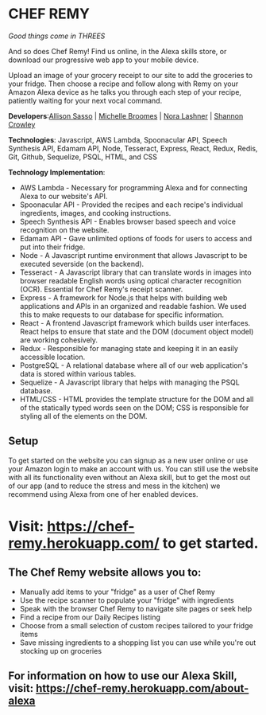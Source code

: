 # CHEF REMY

_Good things come in THREES_

And so does Chef Remy! Find us online, in the Alexa skills store, or download our progressive web app to your mobile device.

Upload an image of your grocery receipt to our site to add the groceries to your fridge. Then choose a recipe and follow along with Remy on your Amazon Alexa device as he talks you through each step of your recipe, patiently waiting for your next vocal command.

**Developers**:[Allison Sasso](https://github.com/AlliQS) | [Michelle Broomes](https://github.com/mbroomes22) | [Nora Lashner](https://github.com/nlashner) | [Shannon Crowley](https://github.com/scrowley016)

**Technologies**: Javascript, AWS Lambda, Spoonacular API, Speech Synthesis API, Edamam API, Node, Tesseract, Express, React, Redux, Redis, Git, Github, Sequelize, PSQL, HTML, and CSS

**Technology Implementation**:

* AWS Lambda - Necessary for programming Alexa and for connecting Alexa to our website's API.
* Spoonacular API - Provided the recipes and each recipe's individual ingredients, images, and cooking instructions.
* Speech Synthesis API - Enables browser based speech and voice recognition on the website.
* Edamam API - Gave unlimited options of foods for users to access and put into their fridge.
* Node - A Javascript runtime environment that allows Javascript to be executed severside (on the backend).
* Tesseract - A Javascript library that can translate words in images into browser readable English words using optical character recognition (OCR). Essential for Chef Remy's receipt scanner.
* Express - A framework for Node.js that helps with building web applications and APIs in an organized and readable fashion. We used this to make requests to our database for specific information.
* React - A frontend Javascript framework which builds user interfaces. React helps to ensure that state and the DOM (document object model) are working cohesively.
* Redux - Responsible for managing state and keeping it in an easily accessible location.
* PostgreSQL - A relational database where all of our web application's data is stored within various tables.
* Sequelize - A Javascript library that helps with managing the PSQL database.
* HTML/CSS - HTML provides the template structure for the DOM and all of the statically typed words seen on the DOM; CSS is responsible for styling all of the elements on the DOM.
  <!-- * Redis - A key-value database that stores all of its data in RAM, providing incredible data access speeds. Redis allows us to cache the info that the browser requires to render certain information so that on the user's visit they can quickly access the information they need.-->

## Setup

To get started on the website you can signup as a new user online or use your Amazon login to make an account with us. You can still use the website with all its functionality even without an Alexa skill, but to get the most out of our app (and to reduce the stress and mess in the kitchen) we recommend using Alexa from one of her enabled devices.

# Visit: https://chef-remy.herokuapp.com/ to get started.

## The Chef Remy website allows you to:

* Manually add items to your "fridge" as a user of Chef Remy
* Use the recipe scanner to populate your "fridge" with ingredients
* Speak with the browser Chef Remy to navigate site pages or seek help
* Find a recipe from our Daily Recipes listing
* Choose from a small selection of custom recipes tailored to your fridge items
* Save missing ingredients to a shopping list you can use while you're out stocking up on groceries

## For information on how to use our Alexa Skill, visit: https://chef-remy.herokuapp.com/about-alexa
